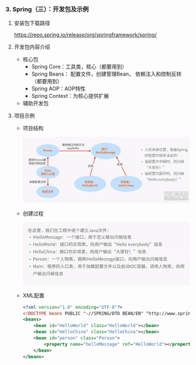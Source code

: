 ### 3. Spring（三）：开发包及示例

1. 安装包下载路径

   https://repo.spring.io/release/org/springframework/spring/

2. 开发包内容介绍

   * 核心包
     * Spring Core：工具类，核心（都要用到）
     * Spring Beans： 配置文件，创建管理Bean， 依赖注入和控制反转（都要用到）
     * Spring AOP：AOP特性
     * Spring Context：为核心提供扩展
   * 辅助开发包

3. 项目示例

   * 项目结构

     ![3.1](images/3.1.png)

   * 创建过程

     ![3.2](images/3.2.png)

   * XML配置

     ```xml
     <?xml version="1.0" encoding="UTF-8"?>
     <!DOCTYPE beans PUBLIC "-//SPRING/DTD BEAN/EN" "http://www.springframework.org/dtd/spring-beans.dtd">
     <beans>
         <bean id="HelloWorld" class="HelloWorld"></bean>
         <bean id="HelloChina" class="HelloChina"></bean>
         <bean id="person" class="Person">
             <property name="helloMessage" ref="HelloWorld"></property>
         </bean>
     </beans>
     ```

     ​

     ​